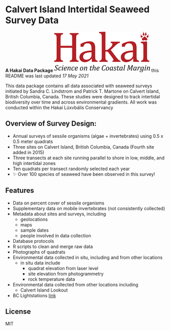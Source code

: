 # Calvert Island Intertidal Seaweed Survey Data
**A Hakai Data Package**
[![N|Solid](https://github.com/mawhal/martone_calvert/blob/master/logo.png?raw=true)](https://hakai.org/)
 this README was last updated _17 May 2021_

This data package contains all data associated with seaweed surveys initiated by Sandra C. Lindstrom and Patrick T. Martone on Calvert Island, British Columbia, Canada. These studies were designed to track intertidal biodiversity over time and across environmental gradients. All work was conducted within the Hakai Lúxvbálís Conservancy

## Overview of Survey Design:
- Annual surveys of sessile organisms (algae + invertebrates) using 0.5 x 0.5 meter quadrats
- Three sites on Calvert Island, British Columbia, Canada (Fourth site added in 2015)
- Three transects at each site running parallel to shore in low, middle, and high intertidal zones
- Ten quadrats per transect randomly selected each year
- ✨ Over 100 species of seaweed have been  observed in this survey!

## Features

- Data on percent cover of sessile organisms
- Supplementary data on mobile invertebrates (not consistently collected)
- Metadata about sites and surveys, including 
    - geolocations
    - maps
    - sample dates
    - people involved in data collection
- Database protocols
- R scripts to clean and merge raw data
- Photographs of quadrats
- Environmental data collected in situ, including and from other locations
    - in situ data include 
        -  quadrat elevation from laser level 
        -  site elevation from photogrammetry
        -  rock temperature data 
- Environmental data collected from other locations including
    - Calvert Island Lookout
- BC Lightstations [link](https://www.dfo-mpo.gc.ca/science/data-donnees/lightstations-phares/index-eng.html)



## License

MIT


